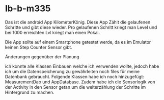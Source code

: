 # lb-b-m335

Das ist die android App KilometerKönig. Diese App Zählt die gelaufenen Schritte und gibt diese wieder. Pro gelaufenen Schritt kriegt man Level und bei 1000 erreichten Lvl kriegt man einen Pokal. 

Die App sollte auf einem Smartphone getestet werde, da es im Emulator keinen Step Counter Sensor gibt. 


Änderungen gegenüber der Planung

ich konnte alle Klassen Einbauen welche ich verwenden wollte, jedoch habe ich um die Datenspeicherung zu gewährleiten noch files für meine Datenbank gebraucht. Folgende Klassen habe ich noch hinzugefügt: MeasurementDao und AppDatabase. 
Zudem habe ich die Sensorlogik von der Activity in den Sensor getan um die weiterzählung der Schritte im Hintergrund zu machen.
